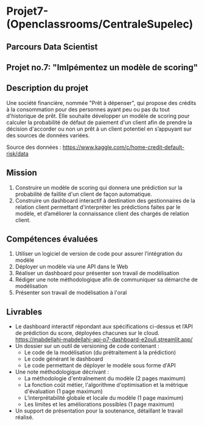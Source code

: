 # Projet7-(Openclassrooms/CentraleSupelec)
## Parcours Data Scientist

## Projet no.7: "Imlpémentez un modèle de scoring"

## Description du projet
Une société financière, nommée "Prêt à dépenser", qui propose des crédits à la consommation pour des personnes ayant peu ou pas du tout d'historique de prêt. Elle souhaite développer un modèle de scoring pour calculer la probabilité de défaut de paiement d'un client afin de prendre la décision d'accorder ou non un prêt à un client potentiel en s’appuyant sur des sources de données variées.

Source des données : https://www.kaggle.com/c/home-credit-default-risk/data

## Mission 
1. Construire un modèle de scoring qui donnera une prédiction sur la probabilité de faillite d'un client de façon automatique.
2. Construire un dashboard interactif à destination des gestionnaires de la relation client permettant d'interpréter les prédictions faites par le modèle, et d’améliorer la connaissance client des chargés de relation client.

## Compétences évaluées
1. Utiliser un logiciel de version de code pour assurer l’intégration du modèle
2. Déployer un modèle via une API dans le Web
3. Réaliser un dashboard pour présenter son travail de modélisation
4. Rédiger une note méthodologique afin de communiquer sa démarche de modélisation
5. Présenter son travail de modélisation à l'oral

## Livrables

* Le dashboard interactif répondant aux spécifications ci-dessus et l’API de prédiction du score, déployées chacunes sur le cloud.
 https://mabdellahi-mabdellahi-api-p7-dashboard-e2oull.streamlit.app/
* Un dossier sur un outil de versioning de code contenant :
  * Le code de la modélisation (du prétraitement à la prédiction)
  * Le code générant le dashboard
  * Le code permettant de déployer le modèle sous forme d'API
* Une note méthodologique décrivant :
  * La méthodologie d'entraînement du modèle (2 pages maximum)
  * La fonction coût métier, l'algorithme d'optimisation et la métrique d'évaluation (1 page maximum)
  * L’interprétabilité globale et locale du modèle (1 page maximum)
  * Les limites et les améliorations possibles (1 page maximum)
* Un support de présentation pour la soutenance, détaillant le travail réalisé.

